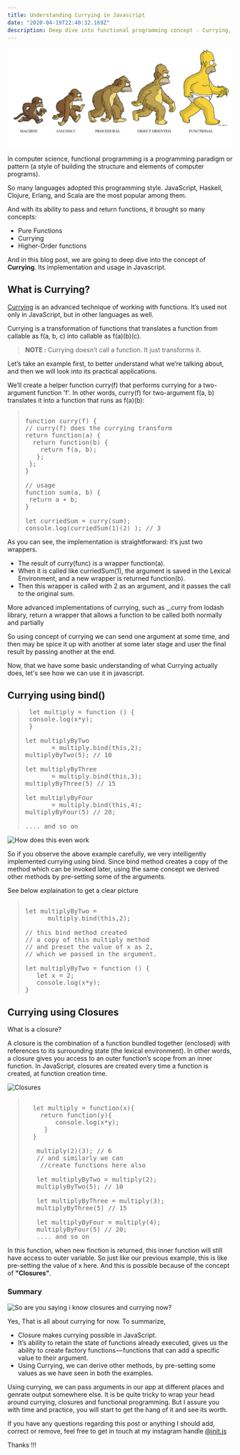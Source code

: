 ```yaml
---
title: Understanding Currying in Javascript
date: "2020-04-19T22:40:32.169Z"
description: Deep dive into functional programming concept - Currying, know its implementation and use in Javascript
---
```




![evolution of funcrtional programming image](./functional_evolution.png)

In computer science, functional programming is a programming paradigm or pattern (a style of building the structure and elements of computer programs).

So many languages adopted this programming style. JavaScript, Haskell, Clojure, Erlang, and Scala are the most popular among them.


And with its ability to pass and return functions, it brought so many concepts:
- Pure Functions
- Currying
- Higher-Order functions

And in this blog post, we are going to deep dive into the concept of **Currying**.
Its implementation and usage in Javascript.

## What is Currying?

[Currying](https://en.wikipedia.org/wiki/Currying) is an advanced technique of working with functions. It’s used not only in JavaScript, but in other languages as well.

Currying is a transformation of functions that translates a function from callable as f(a, b, c) into callable as f(a)(b)(c).

> **NOTE :** Currying doesn’t call a function. It just transforms it. 

 Let’s take an example first, to better understand what we’re talking about, and then we will look into its practical applications.

We’ll create a helper function curry(f) that performs currying for a two-argument function 'f'. In other words, curry(f) for two-argument f(a, b) translates it into a function that runs as f(a)(b):


  
>  <pre> 
> function curry(f) { 
> // curry(f) does the currying transform
> return function(a) {
>   return function(b) {
>     return f(a, b);
>    };
>  }; 
> } 
>   
>// usage
>function sum(a, b) {
>  return a + b;
>}
>   
>let curriedSum = curry(sum);
>console.log(curriedSum(1)(2) ); // 3
> </pre>


As you can see, the implementation is straightforward: it’s just two wrappers.

- The result of curry(func) is a wrapper function(a).
- When it is called like curriedSum(1), the argument is saved in the Lexical Environment, and a  new wrapper is returned function(b).
- Then this wrapper is called with 2 as an argument, and it passes the call to the original sum.


More advanced implementations of currying, such as _.curry from lodash library, return a wrapper that allows a function to be called both normally and partially

So using concept of currying we can send one argument at some time, and then may be spice it up with another at some later stage and user the final result by passing another at the end.

Now, that we have some basic understanding of what Currying actually does, let's see how we can use it in javascript.


## Currying using bind()


> <pre>
>  let multiply = function () {
>  console.log(x*y);
>  }  
>    
> let multiplyByTwo 
>        = multiply.bind(this,2);
> multiplyByTwo(5); // 10
>
> let multiplyByThree 
>        = multiply.bind(this,3);
> multiplyByThree(5) // 15
>
> let multiplyByFour 
>        = multiply.bind(this,4);
> multiplyByFour(5) // 20;
>
> .... and so on
> </pre>   

![How does this even work](https://i.imgflip.com/3x9d11.jpg)

So if you observe the above example carefully, we very intelligently implemented currying using bind.
Since bind method creates a copy of the method which can be invoked later, using the same concept we derived other methods by pre-setting some of the arguments.

See below explaination to get a clear picture

> <pre>   
> let multiplyByTwo = 
>       multiply.bind(this,2);     
> 
> // this bind method created 
> // a copy of this multiply method
> // and preset the value of x as 2,
> // which we passed in the argument.
>
> let multiplyByTwo = function () {   
>    let x = 2;   
>    console.log(x*y);   
> }   
> </pre>   

## Currying using Closures

What is a closure?

A closure is the combination of a function bundled together (enclosed) with references to its surrounding state (the lexical environment). In other words, a closure gives you access to an outer function’s scope from an inner function. In JavaScript, closures are created every time a function is created, at function creation time.


![Closures](https://i.imgflip.com/3x99gz.jpg)


> <pre>   
>   let multiply = function(x){
>     return function(y){
>         console.log(x*y);
>      }
>   }
> 
>    multiply(2)(3); // 6
>    // and similarly we can
>     //create functions here also
>
>    let multiplyByTwo = multiply(2);
>    multiplyByTwo(5); // 10
>
>    let multiplyByThree = multiply(3);
>    multiplyByThree(5) // 15
>
>    let multiplyByFour = multiply(4);
>    multiplyByFour(5) // 20;
>    .... and so on
> </pre>  

In this function, when new finction is returned, this inner function will still have access to outer variable. So just like our previous example, this is like pre-setting the value of x here.
And this is possible because of the concept of **"Closures"**.




### Summary


![So are you saying i know closures and currying now?](https://i.imgflip.com/3x9d8k.jpg)

Yes, That is all about currying for now.
To summarize,

 - Closure makes currying possible in JavaScript.
 - It’s ability to retain the state of functions already executed, gives us the ability to create factory functions — functions that can add a specific value to their argument.
 - Using Currying, we can derive other methods, by pre-setting some values as we have seen in both the examples.


  Using currying, we can pass arguments in our app at different places and genrate output somewhere else. It is be quite tricky to wrap your head around currying, closures and functional programming. But I assure you with time and practice, you will start to get the hang of it and see its worth.


If you have any questions regarding this post or anything I should add, correct or remove, feel free to get in touch at my instagram handle [@init.js](https://www.instagram.com/init.js/)

Thanks !!!